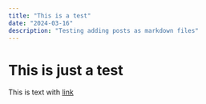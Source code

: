 ```yaml
---
title: "This is a test"
date: "2024-03-16"
description: "Testing adding posts as markdown files"
---
```


# This is just a test

This is text with [link](https://google.ie)
